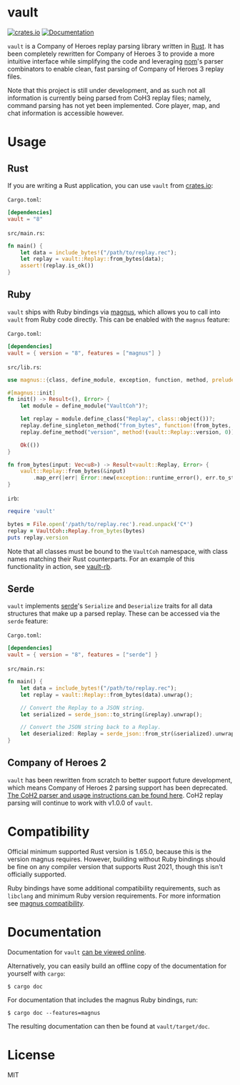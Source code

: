 # vault

[![crates.io](https://img.shields.io/crates/v/vault.svg)](https://crates.io/crates/vault) [![Documentation](https://img.shields.io/badge/View-Documentation-blue.svg)](https://docs.rs/vault/8.0.0/vault/)

`vault` is a Company of Heroes replay parsing library written in [Rust](https://www.rust-lang.org/). It has been completely rewritten for Company of Heroes 3 to provide a more intuitive interface while simplifying the code and leveraging [nom](https://github.com/rust-bakery/nom)'s parser combinators to enable clean, fast parsing of Company of Heroes 3 replay files.

Note that this project is still under development, and as such not all information is currently being parsed from CoH3 replay files; namely, command parsing has not yet been implemented. Core player, map, and chat information is accessible however.

# Usage

## Rust

If you are writing a Rust application, you can use `vault` from [crates.io](https://crates.io/crates/vault):

`Cargo.toml`:

```toml
[dependencies]
vault = "8"
```

`src/main.rs`:

```rust
fn main() {
    let data = include_bytes!("/path/to/replay.rec");
    let replay = vault::Replay::from_bytes(data);
    assert!(replay.is_ok())
}
```

## Ruby

`vault` ships with Ruby bindings via [magnus](https://github.com/matsadler/magnus), which allows you to call into `vault` from Ruby code directly. This can be enabled with the `magnus` feature:

`Cargo.toml`:

```toml
[dependencies]
vault = { version = "8", features = ["magnus"] }
```

`src/lib.rs`:

```rust
use magnus::{class, define_module, exception, function, method, prelude::*, Error};

#[magnus::init]
fn init() -> Result<(), Error> {
    let module = define_module("VaultCoh")?;

    let replay = module.define_class("Replay", class::object())?;
    replay.define_singleton_method("from_bytes", function!(from_bytes, 1))?;
    replay.define_method("version", method!(vault::Replay::version, 0))?;

    Ok(())
}

fn from_bytes(input: Vec<u8>) -> Result<vault::Replay, Error> {
    vault::Replay::from_bytes(&input)
        .map_err(|err| Error::new(exception::runtime_error(), err.to_string()))
}
```

`irb`:

```ruby
require 'vault'

bytes = File.open('/path/to/replay.rec').read.unpack('C*')
replay = VaultCoh::Replay.from_bytes(bytes)
puts replay.version
```

Note that all classes must be bound to the `VaultCoh` namespace, with class names matching their Rust counterparts. For an example of this functionality in action, see [vault-rb](https://github.com/ryantaylor/vault-rb).

## Serde

`vault` implements [serde](https://serde.rs/)'s `Serialize` and `Deserialize` traits for all data structures that make up a parsed replay. These can be accessed via the `serde` feature:

`Cargo.toml`:

```toml
[dependencies]
vault = { version = "8", features = ["serde"] }
```

`src/main.rs`:

```rust
fn main() {
    let data = include_bytes!("/path/to/replay.rec");
    let replay = vault::Replay::from_bytes(data).unwrap();

    // Convert the Replay to a JSON string.
    let serialized = serde_json::to_string(&replay).unwrap();

    // Convert the JSON string back to a Replay.
    let deserialized: Replay = serde_json::from_str(&serialized).unwrap();
}
```

## Company of Heroes 2

`vault` has been rewritten from scratch to better support future development, which means Company of Heroes 2 parsing support has been deprecated. [The CoH2 parser and usage instructions can be found here](https://github.com/ryantaylor/vault/tree/v1.0.0). CoH2 replay parsing will continue to work with v1.0.0 of `vault`.

# Compatibility

Official minimum supported Rust version is 1.65.0, because this is the version magnus requires. However, building without Ruby bindings should be fine on any compiler version that supports Rust 2021, though this isn't officially supported.

Ruby bindings have some additional compatibility requirements, such as `libclang` and minimum Ruby version requirements. For more information see [magnus compatibility](https://github.com/matsadler/magnus#compatibility).

# Documentation

Documentation for `vault` [can be viewed online](https://docs.rs/vault/8.0.0/vault/).

Alternatively, you can easily build an offline copy of the documentation for yourself with `cargo`:

```
$ cargo doc
```

For documentation that includes the magnus Ruby bindings, run:

```
$ cargo doc --features=magnus
```

The resulting documentation can then be found at `vault/target/doc`.

# License

MIT
